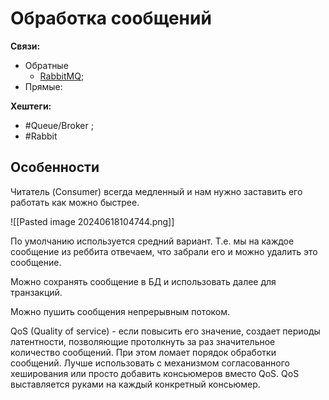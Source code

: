 # Обработка сообщений

**Связи:**
- Обратные
	- [RabbitMQ](rabbit-mq);
- Прямые:

**Хештеги:**
- #Queue/Broker ;
- #Rabbit 

## Особенности

Читатель (Consumer) всегда медленный и нам нужно заставить его работать как можно быстрее. 

![[Pasted image 20240618104744.png]]

По умолчанию используется средний вариант. Т.е. мы на каждое сообщение из реббита отвечаем, что забрали его и можно удалить это сообщение.

Можно сохранять сообщение в БД и использовать далее для транзакций.

Можно пушить сообщения непрерывным потоком.

QoS (Quality of service) - если повысить его значение, создает периоды латентности, позволяющие протолкнуть за раз значительное количество сообщений. При этом ломает порядок обработки сообщений. Лучше использовать с механизмом согласованного хеширования или просто добавить консьюмеров вместо QoS. QoS выставляется руками на каждый конкретный консьюмер.
